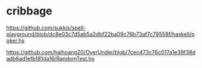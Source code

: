 # cribbage

https://github.com/sukkis/spell-playground/blob/dc8e03c7d5ab5a2dbf22ba09c76b73af7c79558f/haskell/poker.hs

https://github.com/haihoang20/OverUnder/blob/7cec473c76c017a1e39f38dadb6ad1efb181da16/RandomTest.hs
